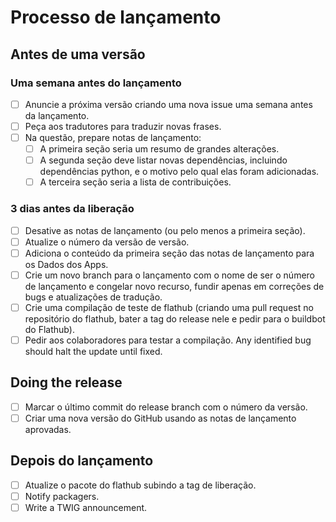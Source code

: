 # Processo de lançamento

## Antes de uma versão

### Uma semana antes do lançamento
- [ ] Anuncie a próxima versão criando uma nova issue uma semana antes da lançamento.
- [ ] Peça aos tradutores para traduzir novas frases.
- [ ] Na questão, prepare notas de lançamento:
  - [ ] A primeira seção seria um resumo de grandes alterações.
  - [ ] A segunda seção deve listar novas dependências, incluindo dependências python, e o motivo pelo qual elas foram adicionadas.
  - [ ] A terceira seção seria a lista de contribuições.

### 3 dias antes da liberação
- [ ] Desative as notas de lançamento (ou pelo menos a primeira seção).
- [ ] Atualize o número da versão de versão.
- [ ] Adiciona o conteúdo da primeira seção das notas de lançamento para os Dados dos Apps.
- [ ] Crie um novo branch para o lançamento com o nome de ser o número de lançamento e congelar novo recurso, fundir apenas em correções de bugs e atualizações de tradução.
- [ ] Crie uma compilação de teste de flathub (criando uma pull request no repositório do flathub, bater a tag do release nele e pedir para o buildbot do Flathub).
- [ ] Pedir aos colaboradores para testar a compilação. Any identified bug should halt the update until fixed.

## Doing the release
- [ ] Marcar o último commit do release branch com o número da versão.
- [ ] Criar uma nova versão do GitHub usando as notas de lançamento aprovadas.

## Depois do lançamento
- [ ] Atualize o pacote do flathub subindo a tag de liberação.
- [ ] Notify packagers.
- [ ] Write a TWIG announcement.
